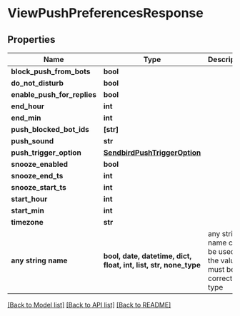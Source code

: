 # ViewPushPreferencesResponse


## Properties
Name | Type | Description | Notes
------------ | ------------- | ------------- | -------------
**block_push_from_bots** | **bool** |  | [optional] 
**do_not_disturb** | **bool** |  | [optional] 
**enable_push_for_replies** | **bool** |  | [optional] 
**end_hour** | **int** |  | [optional] 
**end_min** | **int** |  | [optional] 
**push_blocked_bot_ids** | **[str]** |  | [optional] 
**push_sound** | **str** |  | [optional] 
**push_trigger_option** | [**SendbirdPushTriggerOption**](SendbirdPushTriggerOption.md) |  | [optional] 
**snooze_enabled** | **bool** |  | [optional] 
**snooze_end_ts** | **int** |  | [optional] 
**snooze_start_ts** | **int** |  | [optional] 
**start_hour** | **int** |  | [optional] 
**start_min** | **int** |  | [optional] 
**timezone** | **str** |  | [optional] 
**any string name** | **bool, date, datetime, dict, float, int, list, str, none_type** | any string name can be used but the value must be the correct type | [optional]

[[Back to Model list]](../README.md#documentation-for-models) [[Back to API list]](../README.md#documentation-for-api-endpoints) [[Back to README]](../README.md)


